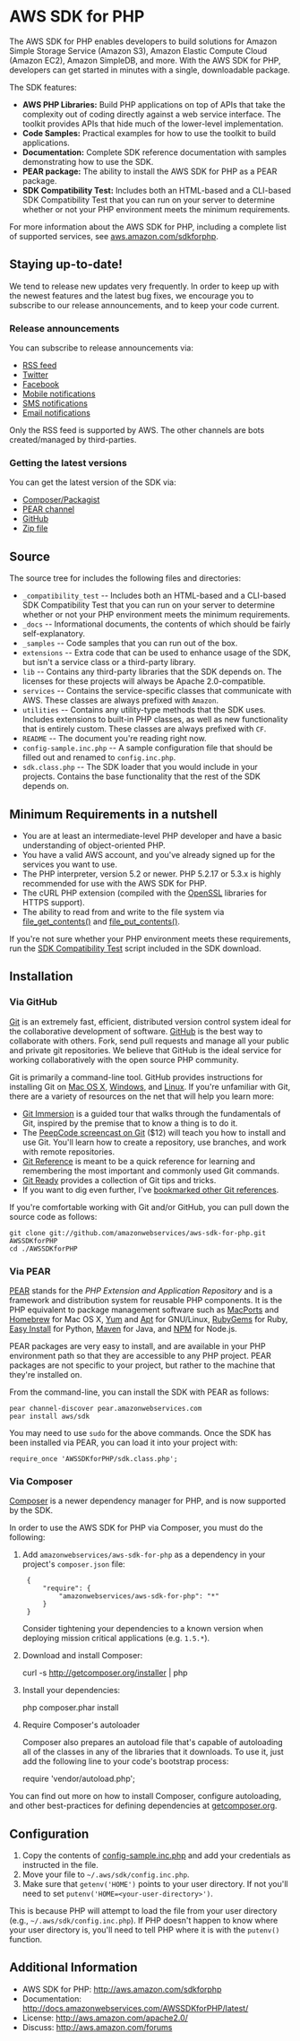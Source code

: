 # AWS SDK for PHP

The AWS SDK for PHP enables developers to build solutions for Amazon Simple Storage Service (Amazon S3),
Amazon Elastic Compute Cloud (Amazon EC2), Amazon SimpleDB, and more. With the AWS SDK for PHP, developers
can get started in minutes with a single, downloadable package.

The SDK features:

* **AWS PHP Libraries:** Build PHP applications on top of APIs that take the complexity out of coding directly
  against a web service interface. The toolkit provides APIs that hide much of the lower-level implementation.
* **Code Samples:** Practical examples for how to use the toolkit to build applications.
* **Documentation:** Complete SDK reference documentation with samples demonstrating how to use the SDK.
* **PEAR package:** The ability to install the AWS SDK for PHP as a PEAR package.
* **SDK Compatibility Test:** Includes both an HTML-based and a CLI-based SDK Compatibility Test that you can
  run on your server to determine whether or not your PHP environment meets the minimum requirements.

For more information about the AWS SDK for PHP, including a complete list of supported services, see
[aws.amazon.com/sdkforphp](http://aws.amazon.com/sdkforphp).


## Staying up-to-date!
We tend to release new updates very frequently. In order to keep up with the newest features and the latest bug fixes,
we encourage you to subscribe to our release announcements, and to keep your code current.

### Release announcements
You can subscribe to release announcements via:

* [RSS feed](http://pear.amazonwebservices.com/feed.xml)
* [Twitter](https://twitter.com/awssdkforphp)
* [Facebook](https://www.facebook.com/pages/AWS-SDK-for-PHP/276240099155588)
* [Mobile notifications](http://ifttt.com/recipes/52404)
* [SMS notifications](http://ifttt.com/recipes/52409)
* [Email notifications](http://ifttt.com/recipes/52408)

Only the RSS feed is supported by AWS. The other channels are bots created/managed by third-parties.

### Getting the latest versions
You can get the latest version of the SDK via:

* [Composer/Packagist](http://packagist.org/packages/amazonwebservices/aws-sdk-for-php)
* [PEAR channel](http://pear.amazonwebservices.com)
* [GitHub](http://github.com/amazonwebservices/aws-sdk-for-php)
* [Zip file](http://aws.amazon.com/sdkforphp/)


## Source
The source tree for includes the following files and directories:

* `_compatibility_test` -- Includes both an HTML-based and a CLI-based SDK Compatibility Test that you can
  run on your server to determine whether or not your PHP environment meets the minimum requirements.
* `_docs` -- Informational documents, the contents of which should be fairly self-explanatory.
* `_samples` -- Code samples that you can run out of the box.
* `extensions` -- Extra code that can be used to enhance usage of the SDK, but isn't a service class or a
  third-party library.
* `lib` -- Contains any third-party libraries that the SDK depends on. The licenses for these projects will
  always be Apache 2.0-compatible.
* `services` -- Contains the service-specific classes that communicate with AWS. These classes are always
  prefixed with `Amazon`.
* `utilities` -- Contains any utility-type methods that the SDK uses. Includes extensions to built-in PHP
  classes, as well as new functionality that is entirely custom. These classes are always prefixed with `CF`.
* `README` -- The document you're reading right now.
* `config-sample.inc.php` -- A sample configuration file that should be filled out and renamed to `config.inc.php`.
* `sdk.class.php` -- The SDK loader that you would include in your projects. Contains the base functionality
  that the rest of the SDK depends on.


## Minimum Requirements in a nutshell

* You are at least an intermediate-level PHP developer and have a basic understanding of object-oriented PHP.
* You have a valid AWS account, and you've already signed up for the services you want to use.
* The PHP interpreter, version 5.2 or newer. PHP 5.2.17 or 5.3.x is highly recommended for use with the AWS SDK for PHP.
* The cURL PHP extension (compiled with the [OpenSSL](http://openssl.org) libraries for HTTPS support).
* The ability to read from and write to the file system via [file_get_contents()](http://php.net/file_get_contents) and [file_put_contents()](http://php.net/file_put_contents).

If you're not sure whether your PHP environment meets these requirements, run the
[SDK Compatibility Test](http://github.com/amazonwebservices/aws-sdk-for-php/tree/master/_compatibility_test/) script
included in the SDK download.


## Installation

### Via GitHub

[Git](http://git-scm.com) is an extremely fast, efficient, distributed version control system ideal for the
collaborative development of software. [GitHub](http://github.com/amazonwebservices) is the best way to
collaborate with others. Fork, send pull requests and manage all your public and private git repositories.
We believe that GitHub is the ideal service for working collaboratively with the open source PHP community.

Git is primarily a command-line tool. GitHub provides instructions for installing Git on
[Mac OS X](http://help.github.com/mac-git-installation/), [Windows](http://help.github.com/win-git-installation/),
and [Linux](http://help.github.com/linux-git-installation/). If you're unfamiliar with Git, there are a variety
of resources on the net that will help you learn more:

* [Git Immersion](http://gitimmersion.com) is a guided tour that walks through the fundamentals of Git, inspired
  by the premise that to know a thing is to do it.
* The [PeepCode screencast on Git](https://peepcode.com/products/git) ($12) will teach you how to install and
  use Git. You'll learn how to create a repository, use branches, and work with remote repositories.
* [Git Reference](http://gitref.org) is meant to be a quick reference for learning and remembering the most
  important and commonly used Git commands.
* [Git Ready](http://gitready.com) provides a collection of Git tips and tricks.
* If you want to dig even further, I've [bookmarked other Git references](http://pinboard.in/u:skyzyx/t:git).

If you're comfortable working with Git and/or GitHub, you can pull down the source code as follows:

    git clone git://github.com/amazonwebservices/aws-sdk-for-php.git AWSSDKforPHP
    cd ./AWSSDKforPHP

### Via PEAR

[PEAR](http://pear.php.net) stands for the _PHP Extension and Application Repository_ and is a framework and
distribution system for reusable PHP components. It is the PHP equivalent to package management software such as
[MacPorts](http://macports.org) and [Homebrew](https://github.com/mxcl/homebrew) for Mac OS X,
[Yum](http://fedoraproject.org/wiki/Tools/yum) and [Apt](http://wiki.debian.org/Apt) for GNU/Linux,
[RubyGems](http://rubygems.org) for Ruby, [Easy Install](http://packages.python.org/distribute/easy_install.html)
for Python, [Maven](http://maven.apache.org) for Java, and [NPM](http://npm.mape.me) for Node.js.

PEAR packages are very easy to install, and are available in your PHP environment path so that they are accessible
to any PHP project. PEAR packages are not specific to your project, but rather to the machine that they're
installed on.

From the command-line, you can install the SDK with PEAR as follows:

    pear channel-discover pear.amazonwebservices.com
    pear install aws/sdk

You may need to use `sudo` for the above commands. Once the SDK has been installed via PEAR, you can load it into
your project with:

	require_once 'AWSSDKforPHP/sdk.class.php';

### Via Composer

[Composer](http://getcomposer.org) is a newer dependency manager for PHP, and is now supported by the SDK.

In order to use the AWS SDK for PHP via Composer, you must do the following:

1. Add ``amazonwebservices/aws-sdk-for-php`` as a dependency in your project's ``composer.json`` file:

        {
            "require": {
                "amazonwebservices/aws-sdk-for-php": "*"
            }
        }

    Consider tightening your dependencies to a known version when deploying mission critical applications (e.g. ``1.5.*``).

2. Download and install Composer:

    curl -s http://getcomposer.org/installer | php

3. Install your dependencies:

    php composer.phar install

4. Require Composer's autoloader

    Composer also prepares an autoload file that's capable of autoloading all of the classes in any of the libraries that it downloads. To use it, just add the following line to your code's bootstrap process:

    require 'vendor/autoload.php';

You can find out more on how to install Composer, configure autoloading, and other best-practices for defining dependencies at [getcomposer.org](http://getcomposer.org).

## Configuration

1. Copy the contents of [config-sample.inc.php](https://github.com/amazonwebservices/aws-sdk-for-php/raw/master/config-sample.inc.php)
   and add your credentials as instructed in the file.
2. Move your file to `~/.aws/sdk/config.inc.php`.
3. Make sure that `getenv('HOME')` points to your user directory. If not you'll need to set
   `putenv('HOME=<your-user-directory>')`.

This is because PHP will attempt to load the file from your user directory (e.g., `~/.aws/sdk/config.inc.php`).
If PHP doesn't happen to know where your user directory is, you'll need to tell PHP where it is with the `putenv()`
function.


## Additional Information

* AWS SDK for PHP: <http://aws.amazon.com/sdkforphp>
* Documentation: <http://docs.amazonwebservices.com/AWSSDKforPHP/latest/>
* License: <http://aws.amazon.com/apache2.0/>
* Discuss: <http://aws.amazon.com/forums>
